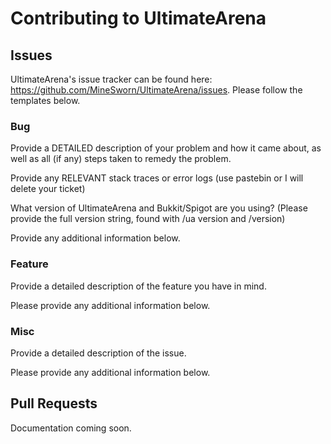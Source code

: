 # Contributing to UltimateArena

## Issues

UltimateArena's issue tracker can be found here: https://github.com/MineSworn/UltimateArena/issues. Please follow the templates below.

### Bug

Provide a DETAILED description of your problem and how it came about, as well as all (if any) steps taken to remedy the problem.


Provide any RELEVANT stack traces or error logs (use pastebin or I will delete your ticket)


What version of UltimateArena and Bukkit/Spigot are you using? (Please provide the full version string, found with /ua version and /version)


Provide any additional information below.

### Feature

Provide a detailed description of the feature you have in mind.

Please provide any additional information below.

### Misc

Provide a detailed description of the issue.

Please provide any additional information below.

## Pull Requests

Documentation coming soon.